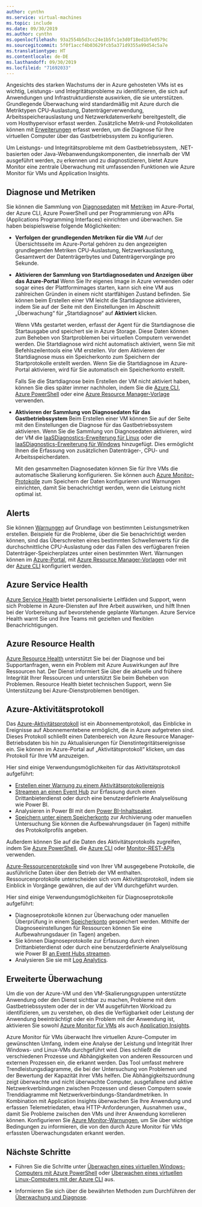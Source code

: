 ```yaml
---
author: cynthn
ms.service: virtual-machines
ms.topic: include
ms.date: 09/30/2019
ms.author: cynthn
ms.openlocfilehash: 93a2554b5d3cc24e1b5fc1e3d0f18ed1bfe0579c
ms.sourcegitcommit: 5f0f1accf4b03629fcb5a371d9355a99d54c5a7e
ms.translationtype: HT
ms.contentlocale: de-DE
ms.lasthandoff: 09/30/2019
ms.locfileid: "71692033"
---
```

Angesichts des starken Wachstums der in Azure gehosteten VMs ist es wichtig, Leistungs- und Integritätsprobleme zu identifizieren, die sich auf Anwendungen und Infrastrukturdienste auswirken, die sie unterstützen. Grundlegende Überwachung wird standardmäßig mit Azure durch die Metriktypen CPU-Auslastung, Datenträgerverwendung, Arbeitsspeicherauslastung und Netzwerkdatenverkehr bereitgestellt, die vom Hosthypervisor erfasst werden. Zusätzliche Metrik-und Protokolldaten können mit [Erweiterungen](../articles/virtual-machines/windows/extensions-features.md) erfasst werden, um die Diagnose für Ihre virtuellen Computer über das Gastbetriebssystem zu konfigurieren.

Um Leistungs- und Integritätsprobleme mit dem Gastbetriebssystem, .NET-basierten oder Java-Webanwendungskomponenten, die innerhalb der VM ausgeführt werden, zu erkennen und zu diagnostizieren, bietet Azure Monitor eine zentrale Überwachung mit umfassenden Funktionen wie Azure Monitor für VMs und Application Insights.

## <a name="diagnostics-and-metrics"></a>Diagnose und Metriken 

Sie können die Sammlung von [Diagnosedaten](https://docs.microsoft.com/cli/azure/vm/diagnostics) mit [Metriken](../articles/monitoring-and-diagnostics/monitoring-overview-metrics.md) im Azure-Portal, der Azure CLI, Azure PowerShell und per Programmierung von APIs (Applications Programming Interfaces) einrichten und überwachen. Sie haben beispielsweise folgende Möglichkeiten:

- **Verfolgen der grundlegenden Metriken für die VM** Auf der Übersichtsseite im Azure-Portal gehören zu den angezeigten grundlegenden Metriken CPU-Auslastung, Netzwerkauslastung, Gesamtwert der Datenträgerbytes und Datenträgervorgänge pro Sekunde.

- **Aktivieren der Sammlung von Startdiagnosedaten und Anzeigen über das Azure-Portal** Wenn Sie Ihr eigenes Image in Azure verwenden oder sogar eines der Plattformimages starten, kann sich eine VM aus zahlreichen Gründen in einem nicht startfähigen Zustand befinden. Sie können beim Erstellen einer VM leicht die Startdiagnose aktivieren, indem Sie auf der Seite mit den Einstellungen im Abschnitt „Überwachung“ für „Startdiagnose“ auf **Aktiviert** klicken.

    Wenn VMs gestartet werden, erfasst der Agent für die Startdiagnose die Startausgabe und speichert sie in Azure Storage. Diese Daten können zum Beheben von Startproblemen bei virtuellen Computern verwendet werden. Die Startdiagnose wird nicht automatisch aktiviert, wenn Sie mit Befehlszeilentools eine VM erstellen. Vor dem Aktivieren der Startdiagnose muss ein Speicherkonto zum Speichern der Startprotokolle erstellt werden. Wenn Sie die Startdiagnose im Azure-Portal aktivieren, wird für Sie automatisch ein Speicherkonto erstellt.

    Falls Sie die Startdiagnose beim Erstellen der VM nicht aktiviert haben, können Sie dies später immer nachholen, indem Sie die [Azure CLI](https://docs.microsoft.com/cli/azure/vm/boot-diagnostics), [Azure PowerShell](https://docs.microsoft.com/powershell/module/az.compute/set-azvmbootdiagnostic) oder eine [Azure Resource Manager-Vorlage](../articles/virtual-machines/windows/extensions-diagnostics-template.md) verwenden.

- **Aktivieren der Sammlung von Diagnosedaten für das Gastbetriebssystem** Beim Erstellen einer VM können Sie auf der Seite mit den Einstellungen die Diagnose für das Gastbetriebssystem aktivieren. Wenn Sie die Sammlung von Diagnosedaten aktivieren, wird der VM die [IaaSDiagnostics-Erweiterung für Linux](../articles/virtual-machines/linux/diagnostic-extension.md) oder die [IaaSDiagnostics-Erweiterung für Windows](../articles/virtual-machines/windows/ps-extensions-diagnostics.md) hinzugefügt. Dies ermöglicht Ihnen die Erfassung von zusätzlichen Datenträger-, CPU- und Arbeitsspeicherdaten.

    Mit den gesammelten Diagnosedaten können Sie für Ihre VMs die automatische Skalierung konfigurieren. Sie können auch [Azure Monitor-Protokolle](../articles/azure-monitor/platform/data-platform-logs.md) zum Speichern der Daten konfigurieren und Warnungen einrichten, damit Sie benachrichtigt werden, wenn die Leistung nicht optimal ist.

## <a name="alerts"></a>Alerts

Sie können [Warnungen](../articles/azure-monitor/platform/alerts-overview.md) auf Grundlage von bestimmten Leistungsmetriken erstellen. Beispiele für die Probleme, über die Sie benachrichtigt werden können, sind das Überschreiten eines bestimmten Schwellenwerts für die durchschnittliche CPU-Auslastung oder das Fallen des verfügbaren freien Datenträger-Speicherplatzes unter einen bestimmten Wert. Warnungen können im [Azure-Portal](../articles/azure-monitor/platform/alerts-metric.md#create-with-azure-portal), mit [Azure Resource Manager-Vorlagen](../articles/azure-monitor/platform/alerts-metric-create-templates.md) oder mit der [Azure CLI](../articles/azure-monitor/platform/alerts-metric.md#with-azure-cli) konfiguriert werden.

## <a name="azure-service-health"></a>Azure Service Health

[Azure Service Health](../articles/service-health/service-health-overview.md) bietet personalisierte Leitfäden und Support, wenn sich Probleme in Azure-Diensten auf Ihre Arbeit auswirken, und hilft Ihnen bei der Vorbereitung auf bevorstehende geplante Wartungen. Azure Service Health warnt Sie und Ihre Teams mit gezielten und flexiblen Benachrichtigungen.

## <a name="azure-resource-health"></a>Azure Resource Health

[Azure Resource Health](../articles/service-health/resource-health-overview.md) unterstützt Sie bei der Diagnose und bei Supportanfragen, wenn ein Problem mit Azure Auswirkungen auf Ihre Ressourcen hat. Der Dienst informiert Sie über die aktuelle und frühere Integrität Ihrer Ressourcen und unterstützt Sie beim Beheben von Problemen. Resource Health bietet technischen Support, wenn Sie Unterstützung bei Azure-Dienstproblemen benötigen.

## <a name="azure-activity-log"></a>Azure-Aktivitätsprotokoll

Das [Azure-Aktivitätsprotokoll](../articles/azure-monitor/platform/activity-logs-overview.md) ist ein Abonnementprotokoll, das Einblicke in Ereignisse auf Abonnementebene ermöglicht, die in Azure aufgetreten sind. Dieses Protokoll schließt einen Datenbereich von Azure Resource Manager-Betriebsdaten bis hin zu Aktualisierungen für Dienstintegritätsereignisse ein. Sie können im Azure-Portal auf „Aktivitätsprotokoll“ klicken, um das Protokoll für Ihre VM anzuzeigen.

Hier sind einige Verwendungsmöglichkeiten für das Aktivitätsprotokoll aufgeführt:

- [Erstellen einer Warnung zu einem Aktivitätsprotokollereignis](../articles/azure-monitor/platform/activity-logs-overview.md)
- [Streamen an einen Event Hub](../articles/azure-monitor/platform/activity-logs-stream-event-hubs.md) zur Erfassung durch einen Drittanbieterdienst oder durch eine benutzerdefinierte Analyselösung wie Power BI.
- Analysieren in Power BI mit dem [Power BI-Inhaltspaket](https://powerbi.microsoft.com/documentation/powerbi-content-pack-azure-audit-logs/).
- [Speichern unter einem Speicherkonto](../articles/azure-monitor/platform/archive-activity-log.md) zur Archivierung oder manuellen Untersuchung Sie können die Aufbewahrungsdauer (in Tagen) mithilfe des Protokollprofils angeben.

Außerdem können Sie auf die Daten des Aktivitätsprotokolls zugreifen, indem Sie [Azure PowerShell](https://docs.microsoft.com/powershell/module/azurerm.insights/), die [Azure CLI](https://docs.microsoft.com/cli/azure/monitor) oder [Monitor-REST-APIs](https://docs.microsoft.com/rest/api/monitor/) verwenden.

[Azure-Ressourcenprotokolle](../articles/azure-monitor/platform/resource-logs-overview.md) sind von Ihrer VM ausgegebene Protokolle, die ausführliche Daten über den Betrieb der VM enthalten. Ressourcenprotokolle unterscheiden sich vom Aktivitätsprotokoll, indem sie Einblick in Vorgänge gewähren, die auf der VM durchgeführt wurden.

Hier sind einige Verwendungsmöglichkeiten für Diagnoseprotokolle aufgeführt:

- Diagnoseprotokolle können zur Überwachung oder manuellen Überprüfung in einem [Speicherkonto](../articles/azure-monitor/platform/archive-diagnostic-logs.md) gespeichert werden. Mithilfe der Diagnoseeinstellungen für Ressourcen können Sie eine Aufbewahrungsdauer (in Tagen) angeben.
- Sie können Diagnoseprotokolle zur Erfassung durch einen Drittanbieterdienst oder durch eine benutzerdefinierte Analyselösung wie Power BI [an Event Hubs streamen](../articles/azure-monitor/platform/resource-logs-stream-event-hubs.md).
- Analysieren Sie sie mit [Log Analytics](../articles/log-analytics/log-analytics-azure-storage.md).

## <a name="advanced-monitoring"></a>Erweiterte Überwachung

Um die von der Azure-VM und den VM-Skalierungsgruppen unterstützte Anwendung oder den Dienst sichtbar zu machen, Probleme mit dem Gastbetriebssystem oder der in der VM ausgeführten Workload zu identifizieren, um zu verstehen, ob dies die Verfügbarkeit oder Leistung der Anwendung beeinträchtigt oder ein Problem mit der Anwendung ist, aktivieren Sie sowohl [Azure Monitor für VMs](../articles/azure-monitor/insights/vminsights-overview.md) als auch [Application Insights](../articles/azure-monitor/app/app-insights-overview.md).

Azure Monitor für VMs überwacht Ihre virtuellen Azure-Computer im gewünschten Umfang, indem eine Analyse der Leistung und Integrität Ihrer Windows- und Linux-VMs durchgeführt wird. Dies schließt die verschiedenen Prozesse und Abhängigkeiten von anderen Ressourcen und externen Prozessen ein, die erkannt werden. Das Tool umfasst mehrere Trendleistungsdiagramme, die bei der Untersuchung von Problemen und der Bewertung der Kapazität ihrer VMs helfen. Die Abhängigkeitszuordnung zeigt überwachte und nicht überwachte Computer, ausgefallene und aktive Netzwerkverbindungen zwischen Prozessen und diesen Computern sowie Trenddiagramme mit Netzwerkverbindungs-Standardmetriken. In Kombination mit Application Insights überwachen Sie Ihre Anwendung und erfassen Telemetriedaten, etwa HTTP-Anforderungen, Ausnahmen usw., damit Sie Probleme zwischen den VMs und ihrer Anwendung korrelieren können. Konfigurieren Sie [Azure Monitor-Warnungen](../articles/azure-monitor/platform/alerts-overview.md), um Sie über wichtige Bedingungen zu informieren, die von den durch Azure Monitor für VMs erfassten Überwachungsdaten erkannt werden.

## <a name="next-steps"></a>Nächste Schritte

- Führen Sie die Schritte unter [Überwachen eines virtuellen Windows-Computers mit Azure PowerShell](../articles/virtual-machines/windows/tutorial-monitoring.md) oder [Überwachen eines virtuellen Linux-Computers mit der Azure CLI](../articles/virtual-machines/linux/tutorial-monitoring.md) aus.

- Informieren Sie sich über die bewährten Methoden zum Durchführen der [Überwachung und Diagnose](https://docs.microsoft.com/azure/architecture/best-practices/monitoring).

